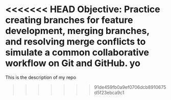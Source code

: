 <<<<<<< HEAD
Objective: Practice creating branches for feature development, merging branches, and resolving merge conflicts to simulate a common collaborative workflow on Git and GitHub.
yo
=======
This is the description of my repo
>>>>>>> 91de459fb0a9ef0706dcb8910675d5f23ebca9c1
